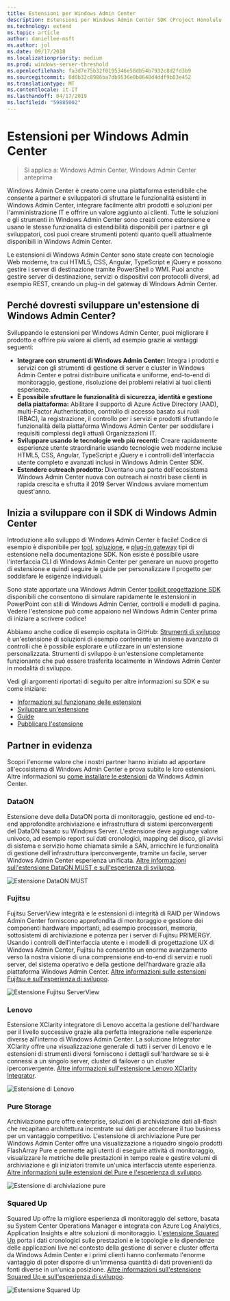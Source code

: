 ```yaml
---
title: Estensioni per Windows Admin Center
description: Estensioni per Windows Admin Center SDK (Project Honolulu)
ms.technology: extend
ms.topic: article
author: daniellee-msft
ms.author: jol
ms.date: 09/17/2018
ms.localizationpriority: medium
ms.prod: windows-server-threshold
ms.openlocfilehash: fa3d7e75b32f0195346e58db54b7932c8d2fd3b9
ms.sourcegitcommit: 0d0b32c8986ba7db9536e0b8648d4ddf9b03e452
ms.translationtype: MT
ms.contentlocale: it-IT
ms.lasthandoff: 04/17/2019
ms.locfileid: "59885002"
---
```

# <a name="extensions-for-windows-admin-center"></a>Estensioni per Windows Admin Center

>Si applica a: Windows Admin Center, Windows Admin Center anteprima

Windows Admin Center è creato come una piattaforma estendibile che consente a partner e sviluppatori di sfruttare le funzionalità esistenti in Windows Admin Center, integrare facilmente altri prodotti e soluzioni per l'amministrazione IT e offrire un valore aggiunto ai clienti. Tutte le soluzioni e gli strumenti in Windows Admin Center sono creati come estensione e usano le stesse funzionalità di estendibilità disponibili per i partner e gli sviluppatori, così puoi creare strumenti potenti quanto quelli attualmente disponibili in Windows Admin Center.

Le estensioni di Windows Admin Center sono state create con tecnologie Web moderne, tra cui HTML5, CSS, Angular, TypeScript e jQuery e possono gestire i server di destinazione tramite PowerShell o WMI. Puoi anche gestire server di destinazione, servizi o dispositivi con protocolli diversi, ad esempio REST, creando un plug-in del gateway di Windows Admin Center.

## <a name="why-you-should-consider-developing-an-extension-for-windows-admin-center"></a>Perché dovresti sviluppare un'estensione di Windows Admin Center?

Sviluppando le estensioni per Windows Admin Center, puoi migliorare il prodotto e offrire più valore ai clienti, ad esempio grazie ai vantaggi seguenti:

- **Integrare con strumenti di Windows Admin Center:** Integra i prodotti e servizi con gli strumenti di gestione di server e cluster in Windows Admin Center e potrai distribuire unificata e uniforme, end-to-end di monitoraggio, gestione, risoluzione dei problemi relativi ai tuoi clienti esperienze.
- **È possibile sfruttare le funzionalità di sicurezza, identità e gestione della piattaforma:** Abilitare il supporto di Azure Active Directory (AAD), multi-Factor Authentication, controllo di accesso basato sui ruoli (RBAC), la registrazione, il controllo per i servizi e prodotti sfruttando le funzionalità della piattaforma Windows Admin Center per soddisfare i requisiti complessi degli attuali Organizzazioni IT.
- **Sviluppare usando le tecnologie web più recenti:** Creare rapidamente esperienze utente straordinarie usando tecnologie web moderne incluse HTML5, CSS, Angular, TypeScript e jQuery e i controlli dell'interfaccia utente completo e avanzati inclusi in Windows Admin Center SDK.
- **Estendere outreach prodotto:** Diventano una parte dell'ecosistema Windows Admin Center nuova con outreach ai nostri base clienti in rapida crescita e sfrutta il 2019 Server Windows avviare momentum quest'anno.

## <a name="start-developing-with-the-windows-admin-center-sdk"></a>Inizia a sviluppare con il SDK di Windows Admin Center

Introduzione allo sviluppo di Windows Admin Center è facile!  Codice di esempio è disponibile per [tool](develop-tool.md), [soluzione](develop-solution.md), e [plug-in gateway](develop-gateway-plugin.md) tipi di estensione nella documentazione SDK. Non esiste è possibile usare l'interfaccia CLI di Windows Admin Center per generare un nuovo progetto di estensione e quindi seguire le guide per personalizzare il progetto per soddisfare le esigenze individuali.

Sono state apportate una Windows Admin Center [toolkit progettazione SDK](https://github.com/Microsoft/windows-admin-center-sdk/blob/master/WindowsAdminCenterDesignToolkit.zip) disponibili che consentono di simulare rapidamente le estensioni in PowerPoint con stili di Windows Admin Center, controlli e modelli di pagina. Vedere l'estensione può come appaiono nel Windows Admin Center prima di iniziare a scrivere codice!

Abbiamo anche codice di esempio ospitata in GitHub: [Strumenti di sviluppo](https://aka.ms/wacsdk) è un'estensione di soluzioni di esempio contenente un insieme avanzato di controlli che è possibile esplorare e utilizzare in un'estensione personalizzata. Strumenti di sviluppo è un'estensione completamente funzionante che può essere trasferita localmente in Windows Admin Center in modalità di sviluppo.

Vedi gli argomenti riportati di seguito per altre informazioni su SDK e su come iniziare:

- [Informazioni sul funzionano delle estensioni](understand-extensions.md)
- [Sviluppare un'estensione](developing-extensions.md)
- [Guide](guides.md)
- [Pubblicare l'estensione](publish-extensions.md)

## <a name="partner-spotlight"></a>Partner in evidenza

Scopri l'enorme valore che i nostri partner hanno iniziato ad apportare all'ecosistema di Windows Admin Center e prova subito le loro estensioni. Altre informazioni su [come installare le estensioni](../configure/using-extensions.md) da Windows Admin Center.

### <a name="dataon"></a>DataON

Estensione deve della DataON porta di monitoraggio, gestione ed end-to-end approfondite archiviazione e infrastruttura di sistemi iperconvergenti del DataON basato su Windows Server. L'estensione deve aggiunge valore univoco, ad esempio report sui dati cronologici, mapping del disco, gli avvisi di sistema e servizio home chiamata simile a SAN, arricchire le funzionalità di gestione dell'infrastruttura iperconvergente, tramite un facile, server Windows Admin Center esperienza unificata. [Altre informazioni sull'estensione DataON MUST e sull'esperienza di sviluppo](case-studies/dataon.md).

![Estensione DataON MUST](../media/extensibility-overview/dataon-must-extension.png)

### <a name="fujitsu"></a>Fujitsu

Fujitsu ServerView integrità e le estensioni di integrità di RAID per Windows Admin Center forniscono approfondita di monitoraggio e gestione dei componenti hardware importanti, ad esempio processori, memoria, sottosistemi di archiviazione e potenza per i server di Fujitsu PRIMERGY. Usando i controlli dell'interfaccia utente e i modelli di progettazione UX di Windows Admin Center, Fujitsu ha consentito un enorme avanzamento verso la nostra visione di una comprensione end-to-end di servizi e ruoli server, del sistema operativo e della gestione dell'hardware grazie alla piattaforma Windows Admin Center. [Altre informazioni sulle estensioni Fujitsu e sull'esperienza di sviluppo](case-studies/fujitsu.md).

![Estensione Fujitsu ServerView](../media/extensibility-overview/fujitsu-serverview-extension.png)

### <a name="lenovo"></a>Lenovo

Estensione XClarity integratore di Lenovo accetta la gestione dell'hardware per il livello successivo grazie alla perfetta integrazione nelle esperienze diverse all'interno di Windows Admin Center. La soluzione Integrator XClarity offre una visualizzazione generale di tutti i server di Lenovo e le estensioni di strumenti diversi forniscono i dettagli sull'hardware se si è connessi a un singolo server, cluster di failover o un cluster iperconvergente. [Altre informazioni sull'estensione Lenovo XClarity Integrator](case-studies/lenovo.md).

![Estensione di Lenovo](../media/extensibility-overview/lenovo-extension.png)

### <a name="pure-storage"></a>Pure Storage

Archiviazione pure offre enterprise, soluzioni di archiviazione dati all-flash che recapitano architettura incentrate sui dati per accelerare il tuo business per un vantaggio competitivo. L'estensione di archiviazione Pure per Windows Admin Center offre una visualizzazione a riquadro singolo prodotti FlashArray Pure e permette agli utenti di eseguire attività di monitoraggio, visualizzare le metriche delle prestazioni in tempo reale e gestire volumi di archiviazione e gli iniziatori tramite un'unica interfaccia utente esperienza. [Altre informazioni sulle estensioni del Pure e l'esperienza di sviluppo](case-studies/purestorage.md).

![Estensione di archiviazione pure](../media/extensibility-overview/purestorage-extension.png)

### <a name="squared-up"></a>Squared Up

Squared Up offre la migliore esperienza di monitoraggio del settore, basata su System Center Operations Manager e integrata con Azure Log Analytics, Application Insights e altre soluzioni di monitoraggio. L'[estensione Squared Up](https://squaredup.com/product/honolulu/windows-admin-center-extension/?utm_source=microsoft-docs&utm_medium=public-relations&utm_campaign=honolulu) porta i dati cronologici sulle prestazioni e le topologie e le dipendenze delle applicazioni live nel contesto della gestione di server e cluster offerta da Windows Admin Center e i primi clienti hanno confermato l'enorme vantaggio di poter disporre di un'immensa quantità di dati provenienti da fonti diverse in un'unica posizione. [Altre informazioni sull'estensione Squared Up e sull'esperienza di sviluppo](case-studies/squared-up.md).

![Estensione Squared Up](../media/extensibility-overview/squaredup-extension.png)